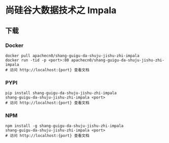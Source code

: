# 尚硅谷大数据技术之 Impala

## 下载

### Docker

```
docker pull apachecn0/shang-guigu-da-shuju-jishu-zhi-impala
docker run -tid -p <port>:80 apachecn0/shang-guigu-da-shuju-jishu-zhi-impala
# 访问 http://localhost:{port} 查看文档
```

### PYPI

```
pip install shang-guigu-da-shuju-jishu-zhi-impala
shang-guigu-da-shuju-jishu-zhi-impala <port>
# 访问 http://localhost:{port} 查看文档
```

### NPM

```
npm install -g shang-guigu-da-shuju-jishu-zhi-impala
shang-guigu-da-shuju-jishu-zhi-impala <port>
# 访问 http://localhost:{port} 查看文档
```